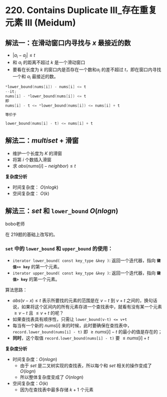 # 220. Contains Duplicate III_存在重复元素 III (Meidum)

## 解法一：在滑动窗口内寻找与 $x$ 最接近的数

- $|a_{i} - a_{j}| \le t$
- 和 $a_{i}$ 的距离不超过 $k$ 是一个滑动窗口
- 要看在长度为 $k$ 的窗口内是否存在一个数和$a_{i}$ 的差不超过 $t$，即在窗口内寻找一个和 $a_{i}$ 最接近的数。

```cpp
*lower_bound(nums[i]) - nums[i] <= t
--it;
nums[i] - *lower_bound(nums[i]) <= t
即
nums[i] - t <= *lower_bound(nums[i]) <= nums[i] + t

等价于

lower_bound(nums[i] - t) <= nums[i] + t
```

## 解法二：$multiset$ + 滑窗

- 维护一个长度为 $K$ 的滑窗
- 将第 $i$ 个数插入滑窗
- 求 $abs(nums[i] - neighbor) \le t$

**复杂度分析**
- 时间复杂度： $O(nlogk)$
- 空间复杂度： $O(k)$

## 解法三：$set$ 和 `lower_bound` $O(nlog{n})$

bobo老师

在 219题的基础上改写的。


### `set` 中的 `lower_bound` 和 `upper_bound` 的使用：
- `iterator lower_bound( const key_type &key )`: 返回一个迭代器，指向 **`键值>= key`** 的第一个元素。
- `iterator upper_bound( const key_type &key )`: 返回一个迭代器，指向 **`键值> key`** 的第一个元素。

算法思路：
- $abs(v-x) \le t$ 表示所要找的元素的范围是在 $v-t$ 到 $v+t$ 之间的，换句话说，如果将这个区间内的所有元素存进一个查找表中，就看有没有某一个元素 $\ge v-t$ 且 $\le v+t$ 的呢？
- 如果查找表具有顺序性，只需让 `lower_bound(v-t) <= v+t`
- 每当有一个新的 $nums[i]$ 来的时候，此时要确保在查找表中，`record.lower_bound(nums[i] - t)` 即 $\ge nums[i] - t$ 的最小的值是存在的；
- **同时**，这个取值 `record.lower_bound(nums[i] - t)` 要  $\le nums[i] + t$


**复杂度分析**
- 时间复杂度：$O(nlog{n})$
  - 由于 $set$ 是二叉树实现的查找表，所以每个和 $set$ 相关的操作变成了 $O(log n)$
  - 所以整体复杂度变成了 $O(nlog{n})$
- 空间复杂度：$O(k)$
  - 因为在查找表中最多存储 $k+1$ 个元素






